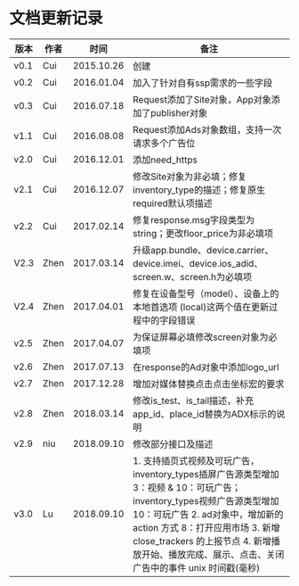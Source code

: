 # 文档更新记录

| 版本 | 作者 | 时间       | 备注                                                                                     |
| ---- | ---- | ---------- | ---------------------------------------------------------------------------------------- |
| v0.1 | Cui  | 2015.10.26 | 创建                                                                                     |
| v0.2 | Cui  | 2016.01.04 | 加入了针对自有ssp需求的一些字段                                                          |
| v0.3 | Cui  | 2016.07.18 | Request添加了Site对象，App对象添加了publisher对象                                        |
| v1.1 | Cui  | 2016.08.08 | Request添加Ads对象数组，支持一次请求多个广告位                                           |
| v2.0 | Cui  | 2016.12.01 | 添加need_https                                                                           |
| v2.1 | Cui  | 2016.12.07 | 修改Site对象为非必填；修复inventory_type的描述；修复原生required默认项描述               |
| v2.2 | Cui  | 2017.02.14 | 修复response.msg字段类型为string；更改floor_price为非必填项                              |
| V2.3 | Zhen | 2017.03.14 | 升级app.bundle、device.carrier、device.imei、device.ios_adid、screen.w、screen.h为必填项 |
| V2.4 | Zhen | 2017.04.01 | 修复在设备型号（model）、设备上的本地首选项 (local)这两个值在更新过程中的字段错误        |
| v2.5 | Zhen | 2017.04.07 | 为保证屏幕必填修改screen对象为必填项                                                     |
| v2.6 | Zhen | 2017.07.13 | 在response的Ad对象中添加logo_url                                                         |
| v2.7 | Zhen | 2017.12.28 | 增加对媒体替换点击点击坐标宏的要求                                                       |
| v2.8 | Zhen | 2018.03.14 | 修改is_test、is_tail描述，补充app_id、place_id替换为ADX标示的说明                        |
| v2.9 | niu  | 2018.09.10 | 修改部分接口及描述                                                                       |
| v3.0 | Lu | 2018.09.10 | 1. 支持插页式视频及可玩广告，inventory_types插屏广告源类型增加3：视频 & 10：可玩广告；inventory_types视频广告源类型增加10：可玩广告  2.  ad对象中，增加新的action 方式 8：打开应用市场   3. 新增close_trackers 的上报节点 4. 新增播放开始、播放完成、展示、点击、关闭广告中的事件 unix 时间戳(毫秒)                                                              |